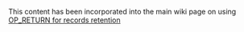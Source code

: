 This content has been incorporated into the main wiki page on using [OP_RETURN for records retention](https://github.com/mitmedialab/BlockchainBriefingBook/blob/master/IssuesAndExamples/OP_RETURN-for-Evidentiary-Records.md#long-term-and-permanent-duration)
